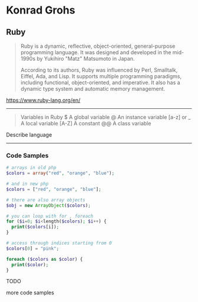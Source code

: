 Konrad Grohs
===============

Ruby
---

> Ruby is a dynamic, reflective, object-oriented, general-purpose programming language. 
> It was designed and developed in the mid-1990s by Yukihiro "Matz" Matsumoto in Japan.
>
> According to its authors, Ruby was influenced by Perl, Smalltalk, Eiffel, Ada, and Lisp.
> It supports multiple programming paradigms, including functional, object-oriented, and imperative.
> It also has a dynamic type system and automatic memory management.

https://www.ruby-lang.org/en/

---

> Variables in Ruby
> $		A global variable
> @		An instance variable
> [a-z] 	or _	A local variable
> [A-Z]	A constant
> @@		A class variable


Describe language


---
### Code Samples

```php
# arrays in old php
$colors = array("red", "orange", "blue");

# and in new php
$colors = ["red", "orange", "blue"];

# there are also array objects
$obj = new ArrayObject($colors);

# you can loop with for , foreach
for ($i=0; $i<length($colors); $i++) {
  print($colors[i]);
}

# access through indices starting from 0
$colors[0] = "pink";

foreach ($colors as $color) {
  print($color);
}

```

TODO

more code samples


